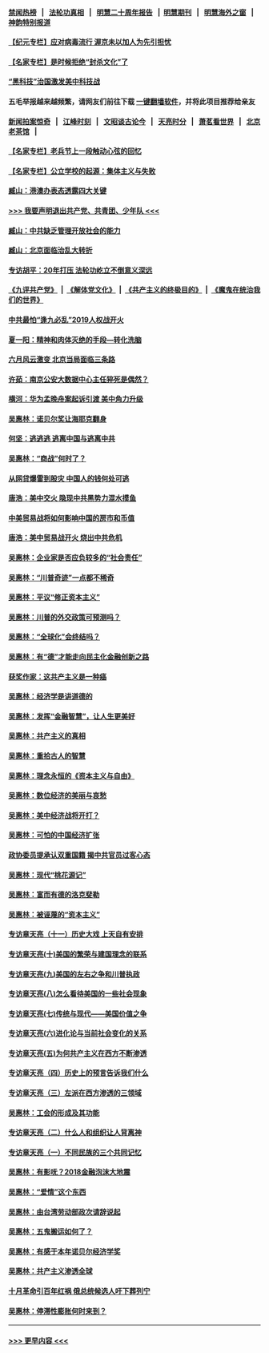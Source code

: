 #### [禁闻热榜](热点新闻.md?=0)  &nbsp;&nbsp;|&nbsp;&nbsp; [法轮功真相](https://github.com/gfw-breaker/truth/blob/master/README.md?=0) &nbsp;&nbsp;|&nbsp;&nbsp; [明慧二十周年报告](https://github.com/gfw-breaker/mh-reports/blob/master/README.md?=0) &nbsp;&nbsp;|&nbsp;&nbsp;[明慧期刊](https://github.com/gfw-breaker/mh-qikan) &nbsp;&nbsp;|&nbsp;&nbsp; [明慧海外之窗](https://github.com/gfw-breaker/mh-news/blob/master/README.md?=0) &nbsp;&nbsp;|&nbsp;&nbsp; [神韵特别报道](https://github.com/gfw-breaker/mh-news/blob/master/shenyun.md?=0)
#### [【纪元专栏】应对病毒流行 渥京未以加人为先引担忧](../pages/nsc423/n11875714.md?t=03120131) 
#### [【名家专栏】是时候拒绝“封杀文化”了](../pages/nsc423/n11814093.md?t=03120131) 
#### [“黑科技”治国激发美中科技战](../pages/nsc423/n11638056.md?t=03120131) 
#### 五毛举报越来越频繁，请网友们前往下载 [一键翻墙软件](https://github.com/gfw-breaker/ssr-accounts)，并将此项目推荐给亲友
#### [新闻拍案惊奇](https://github.com/gfw-breaker/banned-news/blob/master/pages/link4.md) &nbsp;&nbsp;|&nbsp;&nbsp; [江峰时刻](https://github.com/gfw-breaker/banned-news/blob/master/pages/link4.md) &nbsp;&nbsp;|&nbsp;&nbsp; [文昭谈古论今](https://github.com/gfw-breaker/banned-news/blob/master/pages/link4.md) &nbsp;&nbsp;|&nbsp;&nbsp; [天亮时分](https://github.com/gfw-breaker/banned-news/blob/master/pages/link4.md) &nbsp;&nbsp;|&nbsp;&nbsp; [萧茗看世界](https://github.com/gfw-breaker/banned-news/blob/master/pages/link4.md) &nbsp;&nbsp;|&nbsp;&nbsp; [北京老茶馆](https://github.com/gfw-breaker/banned-news/blob/master/pages/link4.md) &nbsp;&nbsp;|&nbsp;&nbsp; 
#### [【名家专栏】老兵节上一段触动心弦的回忆](../pages/nsc423/n11646016.md?t=03120131) 
#### [【名家专栏】公立学校的起源：集体主义与失败](../pages/nsc423/n11601833.md?t=03120131) 
#### [臧山：港澳办表态透露四大关键](../pages/nsc423/n11421628.md?t=03120131) 
#### [>>> 我要声明退出共产党、共青团、少年队 <<<](https://github.com/begood0513/goodnews/blob/master/quit/letter.md) 
#### [臧山：中共缺乏管理开放社会的能力](../pages/nsc423/n11407457.md?t=03120131) 
#### [臧山：北京面临治乱大转折](../pages/nsc423/n11406895.md?t=03120131) 
#### [专访胡平：20年打压 法轮功屹立不倒意义深远](../pages/nsc423/n11398800.md?t=03120131) 
#### [《九评共产党》](https://github.com/begood0513/9ping.md/blob/master/README.md) &nbsp;|&nbsp; [《解体党文化》](../../../../jtdwh.md/blob/master/README.md)  &nbsp;|&nbsp; [《共产主义的终极目的》](../../../../gczydzjmd.md/blob/master/README.md) &nbsp;|&nbsp; [《魔鬼在统治我们的世界》](../../../../mgztzwmdsj.md/blob/master/README.md) 
#### [中共最怕“逢九必乱”2019人权战开火](../pages/nsc423/n11385248.md?t=03120131) 
#### [夏一阳：精神和肉体灭绝的手段—转化洗脑](../pages/nsc423/n11368250.md?t=03120131) 
#### [六月风云激变 北京当局面临三条路](../pages/nsc423/n11313668.md?t=03120131) 
#### [许茹：南京公安大数据中心主任猝死是偶然？](../pages/nsc423/n11064744.md?t=03120131) 
#### [横河：华为孟晚舟案起诉引渡 美中角力升级](../pages/nsc423/n11027230.md?t=03120131) 
#### [吴惠林：诺贝尔奖让海耶克翻身](../pages/nsc423/n10890049.md?t=03120131) 
#### [何坚：逃逃逃 逃离中国与逃离中共](../pages/nsc423/n10592891.md?t=03120131) 
#### [吴惠林：“商战”何时了？](../pages/nsc423/n10573558.md?t=03120131) 
#### [从网贷爆雷到股灾 中国人的钱何处可逃](../pages/nsc423/n10572800.md?t=03120131) 
#### [唐浩：美中交火 隐现中共黑势力混水摸鱼](../pages/nsc423/n10544040.md?t=03120131) 
#### [中美贸易战将如何影响中国的房市和币值](../pages/nsc423/n10543697.md?t=03120131) 
#### [唐浩：美中贸易战开火 烧出中共危机](../pages/nsc423/n10540126.md?t=03120131) 
#### [吴惠林：企业家是否应负较多的“社会责任”](../pages/nsc423/n10535022.md?t=03120131) 
#### [吴惠林：“川普奇迹”一点都不稀奇](../pages/nsc423/n10512808.md?t=03120131) 
#### [吴惠林：平议“修正资本主义”](../pages/nsc423/n10495724.md?t=03120131) 
#### [吴惠林：川普的外交政策可预测吗？](../pages/nsc423/n10462387.md?t=03120131) 
#### [吴惠林：“全球化”会终结吗？](../pages/nsc423/n10452838.md?t=03120131) 
#### [吴惠林：有“德”才能走向民主化金融创新之路](../pages/nsc423/n10432292.md?t=03120131) 
#### [获奖作家：这共产主义是一种癌](../pages/nsc423/n10431541.md?t=03120131) 
#### [吴惠林：经济学是讲道德的](../pages/nsc423/n10398014.md?t=03120131) 
#### [吴惠林：发挥“金融智慧”，让人生更美好](../pages/nsc423/n10375019.md?t=03120131) 
#### [吴惠林：共产主义的真相](../pages/nsc423/n10351394.md?t=03120131) 
#### [吴惠林：重拾古人的智慧](../pages/nsc423/n10337691.md?t=03120131) 
#### [吴惠林：理念永恒的《资本主义与自由》](../pages/nsc423/n10316274.md?t=03120131) 
#### [吴惠林：数位经济的美丽与哀愁](../pages/nsc423/n10292946.md?t=03120131) 
#### [吴惠林：美中经济战将开打？](../pages/nsc423/n10258825.md?t=03120131) 
#### [吴惠林：可怕的中国经济扩张](../pages/nsc423/n10219147.md?t=03120131) 
#### [政协委员提承认双重国籍 揭中共官员过客心态](../pages/nsc423/n10208809.md?t=03120131) 
#### [吴惠林：现代“桃花源记”](../pages/nsc423/n10185234.md?t=03120131) 
#### [吴惠林：富而有德的洛克斐勒](../pages/nsc423/n10142264.md?t=03120131) 
#### [吴惠林：被诬蔑的“资本主义”](../pages/nsc423/n10124816.md?t=03120131) 
#### [专访章天亮（十一）历史大戏 上天自有安排](../pages/nsc423/n10094905.md?t=03120131) 
#### [专访章天亮(十)美国的繁荣与建国理念的联系](../pages/nsc423/n10094899.md?t=03120131) 
#### [专访章天亮(九)美国的左右之争和川普执政](../pages/nsc423/n10094889.md?t=03120131) 
#### [专访章天亮(八)怎么看待美国的一些社会现象](../pages/nsc423/n10094857.md?t=03120131) 
#### [专访章天亮(七)传统与现代——美国价值之争](../pages/nsc423/n10093140.md?t=03120131) 
#### [专访章天亮(六)进化论与当前社会变化的关系](../pages/nsc423/n10092036.md?t=03120131) 
#### [专访章天亮(五)为何共产主义在西方不断渗透](../pages/nsc423/n10083620.md?t=03120131) 
#### [专访章天亮（四）历史上的预言告诉我们什么](../pages/nsc423/n10083606.md?t=03120131) 
#### [专访章天亮（三）左派在西方渗透的三领域](../pages/nsc423/n10081115.md?t=03120131) 
#### [吴惠林：工会的形成及其功能](../pages/nsc423/n10080633.md?t=03120131) 
#### [专访章天亮（二）什么人和组织让人背离神](../pages/nsc423/n10076637.md?t=03120131) 
#### [专访章天亮（一）不同民族的三个共同记忆](../pages/nsc423/n10074188.md?t=03120131) 
#### [吴惠林：有影呒？2018金融泡沫大地震](../pages/nsc423/n10040534.md?t=03120131) 
#### [吴惠林：“爱情”这个东西](../pages/nsc423/n10019423.md?t=03120131) 
#### [吴惠林：由台湾劳动部政次请辞说起](../pages/nsc423/n9979679.md?t=03120131) 
#### [吴惠林：五鬼搬运如何了？](../pages/nsc423/n9925338.md?t=03120131) 
#### [吴惠林：有感于本年诺贝尔经济学奖](../pages/nsc423/n9871883.md?t=03120131) 
#### [吴惠林：共产主义渗透全球](../pages/nsc423/n9812748.md?t=03120131) 
#### [十月革命引百年红祸 俄总统候选人吁下葬列宁](../pages/nsc423/n9810182.md?t=03120131) 
#### [吴惠林：停滞性膨胀何时来到？](../pages/nsc423/n9764136.md?t=03120131) 

----
#### [ >>> 更早内容 <<< ](../indexes/nsc423-earlier.md)
